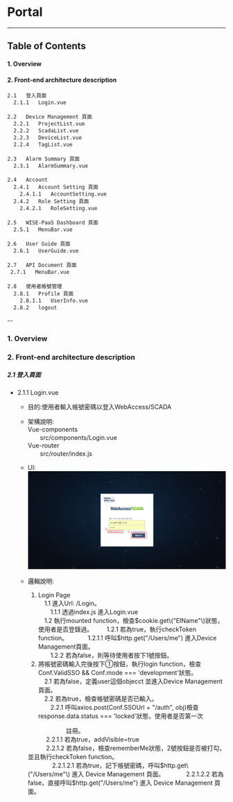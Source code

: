 # Portal

---

## Table of Contents

#### 1. Overview

#### 2. Front-end architecture description

```
2.1   登入頁面  
  2.1.1   Login.vue

2.2   Device Management 頁面       
  2.2.1   ProjectList.vue
  2.2.2   ScadaList.vue
  2.2.3   DeviceList.vue
  2.2.4   TagList.vue

2.3   Alarm Summary 頁面
  2.3.1   AlarmSummary.vue

2.4   Account
  2.4.1   Account Setting 頁面
    2.4.1.1   AccountSetting.vue
  2.4.2   Role Setting 頁面
    2.4.2.1   RoleSetting.vue

2.5   WISE-PaaS Dashboard 頁面
  2.5.1   MenuBar.vue

2.6   User Guide 頁面
  2.6.1   UserGuide.vue

2.7   API Document 頁面 
 2.7.1   MenuBar.vue

2.8   使用者帳號管理
  2.8.1   Profile 頁面
    2.8.1.1   UserInfo.vue
  2.8.2   logout
```

--

### 1. Overview

### 2. Front-end architecture description

##### 2.1 登入頁面

* 2.1.1 Login.vue    
  * 目的:使用者輸入帳號密碼以登入WebAccess/SCADA  
  * 架構說明:  
    Vue-components  
    　　src/components/Login.vue  
    Vue-router  
    　　src/router/index.js
  * UI:
    ![](/assets/login.PNG)  
  * 邏輯說明:  
    1. Login Page  
       　1.1 進入Url: /Login。  
       　　1.1.1 透過index.js 進入Login.vue  
       　1.2 執行mounted function，檢查$cookie.get\("EIName"\)狀態，使用者是否登錄過。  
       　　1.2.1 若為true，執行checkToken function。  
       　　　1.2.1.1 呼叫$http.get\("/Users/me"\) 進入Device Management頁面。  
       　　1.2.2 若為false，則等待使用者按下1號按鈕。    
    2. 將帳號密碼輸入完後按下①按鈕，執行login function，檢查Conf.ValidSSO && Conf.mode === 'development'狀態。  
       　2.1 若為false，定義user這個objecct 並進入Device Management頁面。  
       　2.2 若為true，檢查帳號密碼是否已輸入。  
       　　2.2.1 呼叫axios.post\(Conf.SSOUrl + "/auth", obj\)檢查response.data.status === 'locked'狀態，使用者是否第一次  

     　　　　　　 註冊。  
    　　　2.2.1.1 若為true，addVisible=true   
    　　　2.2.1.2 若為false，檢查rememberMe狀態，2號按鈕是否被打勾，並且執行checkToken function。  
    　　　　2.2.1.2.1 若為true，記下帳號密碼，呼叫$http.get\("/Users/me"\) 進入 Device Management 頁面。   
    　　    　2.2.1.2.2 若為false，直接呼叫$http.get\("/Users/me"\) 進入 Device Management 頁面。   




